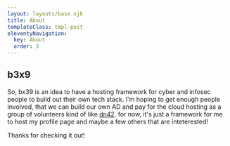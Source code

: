 ```yaml
---
layout: layouts/base.njk
title: About
templateClass: tmpl-post
eleventyNavigation:
  key: About
  order: 3
---
```


## b3x9

So, bx39 is an idea to have a hosting framework for cyber and infosec people to build out their own tech stack. I'm hoping to get enough people involved, that we can build our own AD and pay for the cloud hosting as a group of volunteers kind of like [dn42](https://dn42.us/). for now, it's just a framework for me to host my profile page and maybe a few others that are inteterested! 

Thanks for checking it out! 